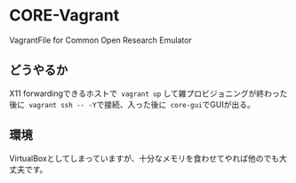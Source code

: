 # CORE-Vagrant
VagrantFile for Common Open Research Emulator

## どうやるか
X11 forwardingできるホストで` vagrant up` して雑プロビジョニングが終わった後に` vagrant ssh -- -Y`で接続、入った後に` core-gui`でGUIが出る。

##  環境
VirtualBoxとしてしまっていますが、十分なメモリを食わせてやれば他のでも大丈夫です。


